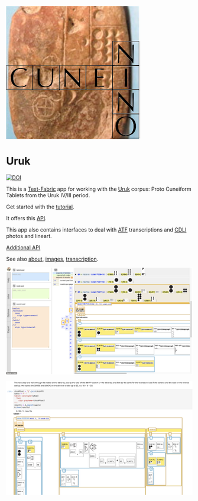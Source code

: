 ![logo](code/static/logo.png)

# Uruk

[![DOI](https://zenodo.org/badge/161639327.svg)](https://zenodo.org/badge/latestdoi/161639327)

This is a
[Text-Fabric](https://githubv.com/annotation/text-fabric) app
for working with the
[Uruk](https://github.com/Nino-cunei/uruk) corpus: Proto Cuneiform Tablets from the Uruk IV/III period.

Get started with the
[tutorial](https://nbviewer.jupyter.org/github/annotation/tutorials/blob/master/uruk/start.ipynb).

It offers this [API](https://annotation.github.io/text-fabric/Api/App/).

This app also contains interfaces to deal with
[ATF](http://oracc.museum.upenn.edu/doc/help/editinginatf/primer/inlinetutorial/index.html)
transcriptions and
[CDLI](https://cdli.ucla.edu)
photos and lineart.

[Additional API](api.md)

See also
[about](https://github.com/Nino-cunei/uruk/blob/master/docs/about.md),
[images](https://github.com/Nino-cunei/uruk/blob/master/docs/images.md),
[transcription](https://github.com/Nino-cunei/uruk/blob/master/docs/transcription.md).

![shot](images/shot.png)

![jup](images/jup.png)
